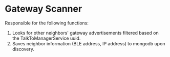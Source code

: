 # Gateway Scanner
Responsible for the following functions:
1. Looks for other neighbors' gateway advertisements filtered based on the TalkToManagerService uuid. 
2. Saves neighbor information (BLE address, IP address) to mongodb upon discovery.
